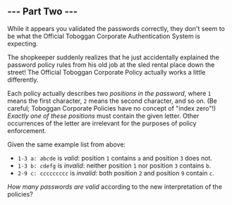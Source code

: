 <article class="day-desc"><h2 id="part2">--- Part Two ---</h2><p>While it appears you validated the passwords correctly, they don't seem to be what the Official Toboggan Corporate Authentication System is expecting.</p>
<p>The shopkeeper suddenly realizes that he just accidentally explained the password policy rules from his old job at the sled rental place down the street! The Official Toboggan Corporate Policy actually works a little differently.</p>
<p>Each policy actually describes two <em>positions in the password</em>, where <code>1</code> means the first character, <code>2</code> means the second character, and so on. (Be careful; Toboggan Corporate Policies have no concept of "index zero"!) <em>Exactly one of these positions</em> must contain the given letter. Other occurrences of the letter are irrelevant for the purposes of policy enforcement.</p>
<p>Given the same example list from above:</p>
<ul>
<li><code>1-3 a: <em>a</em>b<em>c</em>de</code> is <em>valid</em>: position <code>1</code> contains <code>a</code> and position <code>3</code> does not.</li>
<li><code>1-3 b: <em>c</em>d<em>e</em>fg</code> is <em>invalid</em>: neither position <code>1</code> nor position <code>3</code> contains <code>b</code>.</li>
<li><code>2-9 c: c<em>c</em>cccccc<em>c</em></code> is <em>invalid</em>: both position <code>2</code> and position <code>9</code> contain <code>c</code>.</li>
</ul>
<p><em>How many passwords are valid</em> according to the new interpretation of the policies?</p>
</article>